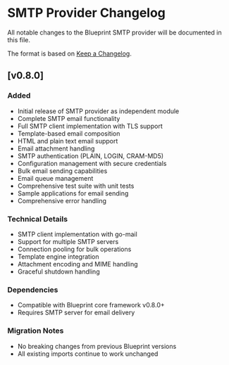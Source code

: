 # SMTP Provider Changelog

All notable changes to the Blueprint SMTP provider will be documented in this file.

The format is based on [Keep a Changelog](https://keepachangelog.com/en/1.0.0/).

## [v0.8.0]

### Added
- Initial release of SMTP provider as independent module
- Complete SMTP email functionality
- Full SMTP client implementation with TLS support
- Template-based email composition
- HTML and plain text email support
- Email attachment handling
- SMTP authentication (PLAIN, LOGIN, CRAM-MD5)
- Configuration management with secure credentials
- Bulk email sending capabilities
- Email queue management
- Comprehensive test suite with unit tests
- Sample applications for email sending
- Comprehensive error handling

### Technical Details
- SMTP client implementation with go-mail
- Support for multiple SMTP servers
- Connection pooling for bulk operations
- Template engine integration
- Attachment encoding and MIME handling
- Graceful shutdown handling

### Dependencies
- Compatible with Blueprint core framework v0.8.0+
- Requires SMTP server for email delivery

### Migration Notes
- No breaking changes from previous Blueprint versions
- All existing imports continue to work unchanged